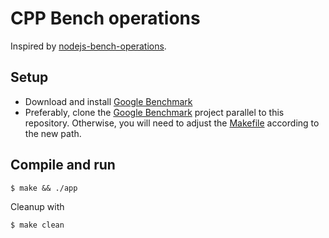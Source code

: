 # CPP Bench operations

Inspired by [nodejs-bench-operations][].

## Setup

- Download and install [Google Benchmark][]
- Preferably, clone the [Google Benchmark][] project parallel to this repository. Otherwise, you will need to adjust the [Makefile][] according to the new path.

## Compile and run

```console
$ make && ./app
```

Cleanup with

```console
$ make clean
```

[nodejs-bench-operations]: https://github.com/RafaelGSS/nodejs-bench-operations
[Google Benchmark]: https://github.com/google/benchmark#installation
[Makefile]: ./Makefile
